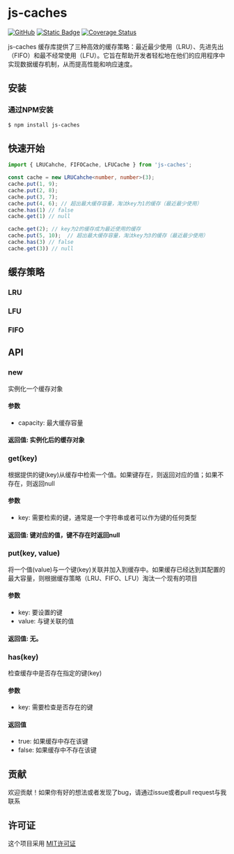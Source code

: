 # js-caches 
[![GitHub](https://img.shields.io/github/license/algok-876/js-caches)](https://github.com/algok-876/js-caches/blob/master/LICENSE)
[![Static Badge](https://img.shields.io/badge/npm-v1.0.0-blue)](https://www.npmjs.com/package/js-caches)
[![Coverage Status](https://coveralls.io/repos/github/algok-876/js-caches/badge.svg)](https://coveralls.io/github/algok-876/js-caches)


js-caches 缓存库提供了三种高效的缓存策略：最近最少使用（LRU）、先进先出（FIFO）和最不经常使用（LFU）。它旨在帮助开发者轻松地在他们的应用程序中实现数据缓存机制，从而提高性能和响应速度。

## 安装

### 通过NPM安装
```bash
$ npm install js-caches
```

## 快速开始
```ts
import { LRUCahche, FIFOCache, LFUCache } from 'js-caches';

const cache = new LRUCahche<number, number>(3);
cache.put(1, 9);
cache.put(2, 8);
cache.put(3, 7);
cache.put(4, 6); // 超出最大缓存容量，淘汰key为1的缓存（最近最少使用）
cache.has(1) // false
cache.get(1) // null

cache.get(2); // key为2的缓存成为最近使用的缓存
cache.put(5, 10);  // 超出最大缓存容量，淘汰key为3的缓存（最近最少使用）
cache.has(3) // false
cache.get(3)) // null
```
## 缓存策略
### LRU
### LFU
### FIFO
## API
### new
实例化一个缓存对象
#### 参数
- capacity: 最大缓存容量
#### 返回值: 实例化后的缓存对象

### get(key)
根据提供的键(key)从缓存中检索一个值。如果键存在，则返回对应的值；如果不存在，则返回null
#### 参数
- key: 需要检索的键，通常是一个字符串或者可以作为键的任何类型
#### 返回值: 键对应的值，键不存在时返回null

### put(key, value)
将一个值(value)与一个键(key)关联并加入到缓存中。如果缓存已经达到其配置的最大容量，则根据缓存策略（LRU、FIFO、LFU）淘汰一个现有的项目

#### 参数
- key: 要设置的键
- value: 与键关联的值

#### 返回值: 无。

### has(key)
检查缓存中是否存在指定的键(key)

#### 参数
- key: 需要检查是否存在的键

#### 返回值
- true: 如果缓存中存在该键
- false: 如果缓存中不存在该键

## 贡献
欢迎贡献！如果你有好的想法或者发现了bug，请通过issue或者pull request与我联系

## 许可证
这个项目采用 [MIT许可证](https://github.com/algok-876/js-caches/blob/master/LICENSE)